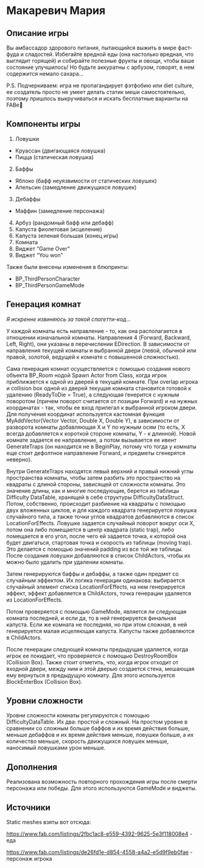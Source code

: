 # Макаревич Мария
## Описание игры
Вы амбассадор здорового питания, пытающийся выжить в мире фаст-фуда и сладостей. Избегайте вредной еды (она настолько вредная, что выглядит горящей) и собирайте полезные фрукты и овощи, чтобы ваше состояние улучшилось! Но будьте аккуратны с арбузом, говорят, в нем содержится немало сахара…

P.S. Подчеркиваем: игра не пропагандирует фэтфобию или diet culture, ее создатель просто не умеет делать статик меши самостоятельно, поэтому пришлось выкручиваться и искать бесплатные варианты на FABе🥲
## Компоненты игры
1. Ловушки
- Круассан (двигающаяся ловушка)
- Пицца (статическая ловушка)
2. Баффы
- Яблоко (бафф неуязвимости от статических ловушек)
- Апельсин (замедление движущихся ловушек)
3. Дебаффы
- Маффин (замедление персонажа)
4. Арбуз (рандомный бафф или дебафф)
5. Капуста фиолетовая (исцеление)
6. Капуста зеленая большая (конец игры)
7. Комната
8. Виджет “Game Over”
9. Виджет “You won”
  
Также были внесены изменения в блюпринты:

- BP_ThirdPersonCharacter
- BP_ThirdPersonGameMode

## Генерация комнат
_Я искренне извиняюсь за такой спагетти-код…_

У каждой комнаты есть направление - то, как она располагается в отношении изначальной комнаты. Направления 4 (Forward, Backward, Left, Right), они указаны в перечислении EDirection. В зависимости от направления текущей комнаты и выбранной двери (левой, обычной или правой, золотой, ведущей к комнате с повышенной сложностью).

Сама генерация комнат осуществляется с помощью создания нового объекта BP_Room нодой Spawn Actor from Class, когда игрок приближается к одной из дверей в текущей комнате. При overlap игрока и collision box одной из дверей текущая комната становится готовой к удалению (ReadyToDie = True), а следующая генерится с нужным поворотом (причем поворот считается от позиции Forward) и на нужных координатах - так, чтобы ее вход прилегал к выбранной игроком двери. Для получения координат используется кастомная функция MyAddVector(Vector Vector, Double X, Double Y), в зависимости от разворота комнаты добавляющая X и Y по нужным осям (то есть, X всегда добавляется к короткой стороне комнаты, Y - к длинной). Новой комнате задается ее направление, а потом вызывается ее ивент GenerateTraps (он находится не в BeginPlay, потому что тогда у комнаты еще стоит дефолтное направление Forward, и предметы сгенерятся неверно).

Внутри GenerateTraps находятся левый верхний и правый нижний углы пространства комнаты, чтобы затем разбить это пространство на квадраты с длиной стороны, зависящей от сложности комнаты. Это значение длины, как и многие последующие, берется из таблицы Difficulty DataTable, хранящей в себе структуры DifficultyDataStruct. Потом, собственно, происходит разбиение на квадраты с помощью двух вложенных циклов, и для каждого квадрата генерируется ловушка случайного типа, а также точки углов квадратов добавляются в список LocationForEffects. Ловушке задается случайный поворот вокруг оси X, потом она либо помещается в центр квадрата (static trap), либо помещается в его угол, после чего ей задается точка, к которой она будет двигаться, стартовая точка и скорость из таблицы (moving trap). Это делается с помощью значений padding из все той же таблицы. После создания ловушки добавляются в список ChildActors, чтобы их можно было удалить при удалении комнаты. 

Затем генерируются баффы и дебаффы, а также один предмет со случайным эффектом. Их логика генерации одинакова: выбирается случайный элемент списка LocationForEffects, на нем генерируется эффект, эффект добавляется в ChildActors, точка генерации удаляется из LocationForEffects.

Потом проверяется с помощью GameMode, является ли следующая комната последней, и если да, то в ней генерируется финальная капуста. Если же комната не последняя, но при этом сложная, в ней генерируется малая исцеляющая капуста. Капусты также добавляются в ChildActors.

После генерации следующей комнаты предыдущая удаляется, когда игрок ее покидает, что проверяется с помощью DestroyRoomBox (Collision Box). Также стоит отметить, что, когда игрок отходит от входной двери, между ним и этой дверью создается стена, мешающая ему вернуться в предыдущую комнату. Для этого используется BlockEnterBox (Collision Box).
## Уровни сложности
Уровни сложности комнаты регулируются с помощью DifficultyDataTable. Их два: простой и сложный. На простом уровне в сравнении со сложным больше баффов и их время действия больше, меньше дебаффов и их время действия меньше, ловушки больше, а их количество меньше, скорость движущихся ловушек меньше, наносимый ловушками урон меньше.
## Дополнения
Реализована возможность повторного прохождения игры после смерти персонажа или победы. Для этого используются GameMode и виджеты.
## Источники
Static meshes взяты вот отсюда:

https://www.fab.com/listings/2fbc1ac8-e559-4392-9625-5e3f118008e4 - еда

https://www.fab.com/listings/de26fd1e-d854-4558-a4a2-e5d9f9eb0fae - персонаж игрока
